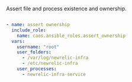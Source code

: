 Assert file and process existence and ownership.

```yaml

- name: assert ownership
  include_role:
    name: caos.ansible_roles.assert_ownership
  vars:
    username: "root"
    user_folders:
      - /var/log/newrelic-infra
      - /etc/newrelic-infra
    user_processes:
      - newrelic-infra-service
```